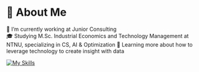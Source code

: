 # 🚀 About Me
🔭 I’m currently working at Junior Consulting<br>
🎓 Studying M.Sc. Industrial Economics and Technology Management at NTNU, specializing in CS, AI & Optimization 
🌱 Learning more about how to leverage technology to create insight with data

[![My Skills](https://skillicons.dev/icons?i=py,pytorch,tensorflow,java,html,js,react,sqlite,r,aws,azure)](https://skillicons.dev)


